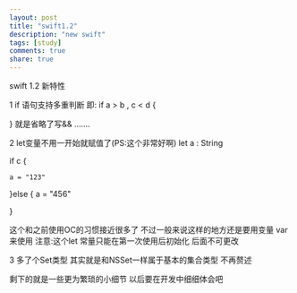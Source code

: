 ```yaml
---
layout: post
title: "swift1.2"
description: "new swift"
tags: [study]
comments: true
share: true
---
```


swift 1.2 新特性

1 if 语句支持多重判断 即:
  if a > b , c < d {


  }
  就是省略了写&& .......

2 let变量不用一开始就赋值了(PS:这个非常好啊)
 let a : String

 if  c {

 	a = "123"
 }else {
 	a = "456"

 }

 这个和之前使用OC的习惯接近很多了 不过一般来说这样的地方还是要用变量 var 来使用
 注意:这个let 常量只能在第一次使用后初始化 后面不可更改

 3 多了个Set类型 其实就是和NSSet一样属于基本的集合类型 不再赘述

 剩下的就是一些更为繁琐的小细节 以后要在开发中细细体会吧